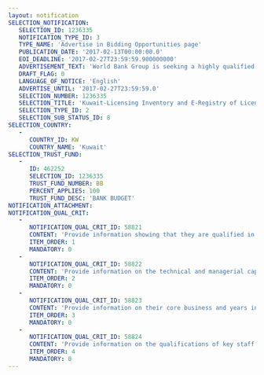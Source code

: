 ```yaml
---
layout: notification
SELECTION_NOTIFICATION: 
   SELECTION_ID: 1236335
   NOTIFICATION_TYPE_ID: 3
   TYPE_NAME: 'Advertise in Bidding Opportunities page'
   PUBLICATION_DATE: '2017-02-13T00:00:00.0'
   EOI_DEADLINE: '2017-02-27T23:59:59.900000000'
   ADVERTISEMENT_TEXT: 'World Bank Group is seeking a highly qualified and experienced firm specializing in the field of conducting business licensing inventory exercise, developing licensing reforms solutions in light with international best practices, and developing e-Registry or e-Portal on licenses including the features of obtaining a wide range of licenses and permits online. This would be a phased assignment, the first phase of which will be conducting a comprehensive licensing and permit inventory and developing reform recommendations based on the cost-benefit analysis and international good practices of licensing reforms. Based on the outcome of the first phase, the second phase will involve the development of e-Registry/e-Portal on licenses. The tentative timeline for this assignment is 12 months covering both phases.'
   DRAFT_FLAG: 0
   LANGUAGE_OF_NOTICE: 'English'
   ADVERTISE_UNTIL: '2017-02-27T23:59:59.0'
   SELECTION_NUMBER: 1236335
   SELECTION_TITLE: 'Kuwait-Licensing Inventory and E-Registry of Licenses'
   SELECTION_TYPE_ID: 2
   SELECTION_SUB_STATUS_ID: 8
SELECTION_COUNTRY: 
   - 
      COUNTRY_ID: KW
      COUNTRY_NAME: 'Kuwait'
SELECTION_TRUST_FUND: 
   - 
      ID: 462252
      SELECTION_ID: 1236335
      TRUST_FUND_NUMBER: BB
      PERCENT_APPLIES: 100
      TRUST_FUND_DESC: 'BANK BUDGET'
NOTIFICATION_ATTACHMENT: 
NOTIFICATION_QUAL_CRIT: 
   - 
      NOTIFICATION_QUAL_CRIT_ID: 58821
      CONTENT: 'Provide information showing that they are qualified in the field of the assignment.'
      ITEM_ORDER: 1
      MANDATORY: 0
   - 
      NOTIFICATION_QUAL_CRIT_ID: 58822
      CONTENT: 'Provide information on the technical and managerial capabilities of the firm.'
      ITEM_ORDER: 2
      MANDATORY: 0
   - 
      NOTIFICATION_QUAL_CRIT_ID: 58823
      CONTENT: 'Provide information on their core business and years in business.'
      ITEM_ORDER: 3
      MANDATORY: 0
   - 
      NOTIFICATION_QUAL_CRIT_ID: 58824
      CONTENT: 'Provide information on the qualifications of key staff.'
      ITEM_ORDER: 4
      MANDATORY: 0
---
```

